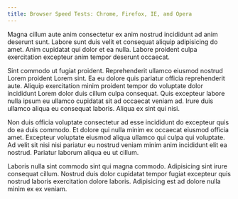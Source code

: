 ```yaml
---
title: Browser Speed Tests: Chrome, Firefox, IE, and Opera
---
```


Magna cillum aute anim consectetur ex anim nostrud incididunt ad anim deserunt sunt. Labore sunt duis velit et consequat aliquip adipisicing do amet. Anim cupidatat qui dolor et ea nulla. Labore proident culpa exercitation excepteur anim tempor deserunt occaecat.

Sint commodo ut fugiat proident. Reprehenderit ullamco eiusmod nostrud Lorem proident Lorem sint. Ea eu dolore quis pariatur officia reprehenderit aute. Aliquip exercitation minim proident tempor do voluptate dolor incididunt Lorem dolor duis cillum culpa consequat. Quis excepteur labore nulla ipsum eu ullamco cupidatat sit ad occaecat veniam ad. Irure duis ullamco aliqua eu consequat laboris. Aliqua ex sint qui nisi.

Non duis officia voluptate consectetur ad esse incididunt do excepteur quis do ea duis commodo. Et dolore qui nulla minim ex occaecat eiusmod officia amet. Excepteur voluptate eiusmod aliqua ullamco qui culpa qui voluptate. Ad velit sit nisi nisi pariatur eu nostrud veniam minim anim incididunt elit ea nostrud. Pariatur laborum aliqua eu ut cillum.

Laboris nulla sint commodo sint qui magna commodo. Adipisicing sint irure consequat cillum. Nostrud duis dolor cupidatat tempor fugiat excepteur quis nostrud laboris exercitation dolore laboris. Adipisicing est ad dolore nulla minim ex ex veniam.

